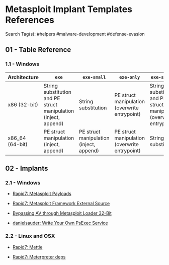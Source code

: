 # Metasploit Implant Templates References

Search Tag(s): #helpers #malware-development #defense-evasion

## 01 - Table Reference

### 1.1 - Windows

| Architecture    | `exe`                                                           | `exe-small`                             | `exe-only`                                    | `exe-service`                                                         | `dll`                                                   |
| --------------- | --------------------------------------------------------------- | --------------------------------------- | --------------------------------------------- | --------------------------------------------------------------------- | ------------------------------------------------------- |
| x86 (32-bit)    | String substitution and PE struct manipulation (inject, append) | String substitution                     | PE struct manipulation (overwrite entrypoint) | String substitution and PE struct manipulation (overwrite entrypoint) | String substitution and PE struct manipulation (inject) |
| x86_64 (64-bit) | PE struct manipulation (inject, append)                         | PE struct manipulation (inject, append) | PE struct manipulation (overwrite entrypoint) | String substitution                                                   | String substitution                                     |

## 02 - Implants

### 2.1 - Windows

- [Rapid7: Metasploit Payloads](https://github.com/rapid7/metasploit-payloads)

- [Rapid7: Metasploit Framework External Source](https://github.com/rapid7/metasploit-framework/tree/master/external/source)

- [Bypassing AV through Metasploit Loader 32-Bit](https://medium.com/securebit/bypassing-av-through-metasploit-loader-32-bit-6d62930151ad)

- [danielsauder: Write Your Own PsExec Service](https://danielsauder.com/2017/05/27/write-your-own-metasploit-psexec-service/)

### 2.2 - Linux and OSX

- [Rapid7: Mettle](https://github.com/rapid7/mettle)

- [Rapid7: Meterpreter deps](https://github.com/rapid7/meterpreter-deps)